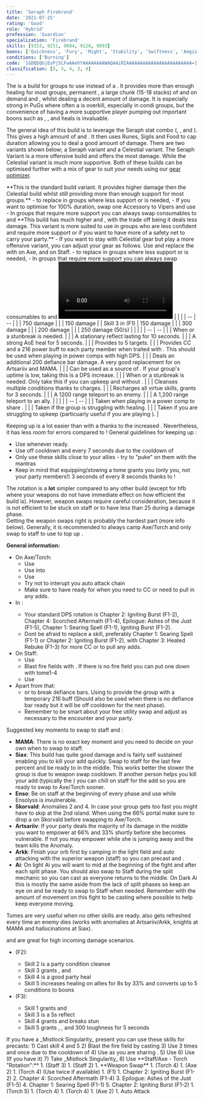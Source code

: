 ```yaml
---
title: 'Seraph Firebrand'
date: '2021-07-25'
rating: 'Good'
role: 'Hybrid'
profession: 'Guardian'
specialization: 'Firebrand'
skills: [9153, 9251, 9084, 9128, 9093]
boons: ['Quickness', 'Fury', 'Might', 'Stability', 'Swiftness', 'Aegis']
conditions: ['Burning']
code: '[&DQEQGjEvPj5LFwAAehYAAAAAAAAWAQAAiRIAAAAAAAAAAAAAAAAAAAAAAAA=]'
classification: [5, 3, 4, 3, 4]
---
```


The **<Specialization text="Seraph Firebrand" name="Firebrand"/>** is a build for groups to use instead of a **<Specialization text="Heal Firebrand" name="Firebrand"/>**. It provides more than enough healing for most groups, permanent <Boon name="Quickness"/>, a large chunk (15-18 stacks) of <Boon name="might"/> and on demand <Boon name="Stability"/> and <Boon name="Aegis"/>, whilst dealing a decent amount of damage. It is especially strong in PuGs where often a **<Specialization text="Heal Firebrand" name="Firebrand"/>** is overkill, especially in condi groups, but the convenience of having a more supportive player pumping out important boons such as <Boon name="might"/>, <Boon name="Stability"/>, <Boon name="Aegis"/> and heals is invaluable.

<Divider text="Equipment"/>

The general idea of this build is to leverage the Seraph stat combo (<Attribute name="Precision"/>, <Attribute name="Healing Power"/>, <Attribute name="Condition Damage"/> and <Attribute name="Concentration"/>). This gives a high amount of <Attribute name="Healing Power"/> and <Attribute name="Condition Damage"/>. It then uses Runes, Sigils and Food to cap <Condition name="Burning"/> duration allowing you to deal a good amount of damage. There are two variants shown below; a Seraph variant and a Celestial variant. The Seraph Variant is a more offensive build and offers the most damage. While the Celestial variant is much more supportive. Both of these builds can be optimised further with a mix of gear to suit your needs using our [gear optimizer](http://old.discretize.eu).

<Tabs>
<Tab title="Seraph Variant">
**This is the standard build variant. It provides higher damage then the Celestial build whilst still providing more than enough support for most groups.**
<Grid>
<GridItem sm="4">
<Armor weight="Heavy" helmAffix="Seraph" helmRune="Balthazar" shouldersAffix="Seraph" shouldersRune="Balthazar" coatAffix="Seraph" coatRune="Balthazar" glovesAffix="Seraph" glovesRune="Balthazar" leggingsAffix="Seraph" leggingsRune="Balthazar" bootsAffix="Seraph" bootsRune="Balthazar" helmInfusionId="49432" shouldersInfusionId="49432" coatInfusionId="49432" glovesInfusionId="49432" leggingsInfusionId="49432" bootsInfusionId="49432"/>
</GridItem>

<GridItem sm="4">
<Weapons weapon1MainType="Axe" weapon1MainAffix="Seraph" weapon1MainSigil1="Smoldering" weapon1OffType="Torch" weapon1OffAffix="Seraph" weapon1OffSigil="Bursting" weapon2MainType="Staff" weapon2MainAffix="Seraph" weapon2MainSigil1="Transference" weapon2MainSigil2="Smoldering" weapon1MainInfusion1Id="49432" weapon1OffInfusionId="49432" weapon2MainInfusion1Id="49432" weapon1MainInfusion2Id="49432" weapon2MainInfusion2Id="49432"/>

<Card title="Alternative Gear">
 - <Item id="80375"/> to replace <Item id="80158"/> in groups where less support or <Boon name="Might"/> is needed,
 - If you want to optimise for 100% <Condition name="Burning"/> duration, swap one Accessory to Vipers and use <Item id="92505"/>
 - In groups that require more support you can always swap consumables to <Item id="68634"/> and <Item id="67528"/>
</Card>
</GridItem>

<GridItem sm="4">
<BackAndTrinkets backItemAffix="Seraph" accessory1Affix="Seraph" accessory2Affix="Seraph" amuletAffix="Seraph" ring1Affix="Seraph"  ring2Affix="Seraph" backItemInfusion1Id="49432" backItemInfusion2Id="49432" accessory1InfusionId="49432" accessory2InfusionId="49432" ring1Infusion1Id="49432" ring1Infusion2Id="49432" ring1Infusion3Id="49432" ring2Infusion1Id="49432" ring2Infusion2Id="49432" ring2Infusion3Id="49432"/>

<Consumables foodId="12484" utilityId="48917" infusionId="37130"/>

</GridItem>
</Grid>
</Tab>
<Tab title="Celestial Variant">
**This build has much higher <Attribute name="Concentration"/> and <Attribute name="Healing Power"/> , with the trade off being it deals less damage. This variant is more suited to use in groups who are less confident and require more support or if you want to have more of a safety net to carry your party.**
<Grid>
<GridItem sm="4">
<Armor weight="Heavy" helmAffix="Celestial" helmRune="Monk" shouldersAffix="Celestial" shouldersRune="Monk" coatAffix="Celestial" coatRune="Monk" glovesAffix="Celestial" glovesRune="Monk" leggingsAffix="Celestial" leggingsRune="Monk" bootsAffix="Celestial" bootsRune="Monk" helmInfusionId="49432" shouldersInfusionId="49432" coatInfusionId="49432" glovesInfusionId="49432" leggingsInfusionId="49432" bootsInfusionId="49432"/>
</GridItem>

<GridItem sm="4">
<Weapons weapon1MainType="Axe" weapon1MainAffix="Celestial" weapon1MainSigil1="Smoldering" weapon1OffType="Torch" weapon1OffAffix="Celestial" weapon1OffSigil="Bursting" weapon2MainType="Staff" weapon2MainAffix="Celestial" weapon2MainSigil1="Transference" weapon2MainSigil2="Smoldering" weapon1MainInfusion1Id="49432" weapon1OffInfusionId="49432" weapon2MainInfusion1Id="49432" weapon1MainInfusion2Id="49432" weapon2MainInfusion2Id="49432"/>

<Card title="Alternative Gear">
 - If you want to stay with Celestial gear but play a more offensive variant, you can adjust your gear as follows. Use <Item id="24765"/> and replace the <Item id="24624"/> with <Item id="24560"/> on Axe, and <Item id="44944"/> on Staff.
 - <Item id="47016"/> to replace <Item id="47020"/> in groups where less support or <Boon name="Might"/> is needed,
 - In groups that require more support you can always swap consumables to <Item id="68634"/> and <Item id="67528"/>

</Card>
</GridItem>

<GridItem sm="4">
<BackAndTrinkets backItemAffix="Celestial" accessory1Affix="Celestial" accessory2Affix="Celestial" amuletAffix="Celestial" ring1Affix="Celestial"  ring2Affix="Celestial" backItemInfusion1Id="49432" backItemInfusion2Id="49432" accessory1InfusionId="49432" accessory2InfusionId="49432" ring1Infusion1Id="49432" ring1Infusion2Id="49432" ring1Infusion3Id="49432" ring2Infusion1Id="49432" ring2Infusion2Id="49432" ring2Infusion3Id="49432"/>

<Consumables foodId="12484" utilityId="48917" infusionId="37130"/>

</GridItem>
</Grid>
</Tab>
</Tabs>

<Divider text="Build"/>

<Grid>
<GridItem sm="7">
<Card title="Build Guide by Ciello">
<Video youtube="uV6eHEQKTms" caption="Although made in a previous patch, nothing has changed for this build."/>
</Card>
<Traits traits1="Radiance" traits1Selected="Right Hand Strength, Radiant Fire, Amplified Wrath" traits2="Honor" traits2Selected="protectorsrestoration, Empowering Might, Writ of Persistence" traits3="Firebrand" traits3Selected="Liberators Vow, Legendary Lore, Loremaster"/>
<Card title="Defiance Bar Damage">
| | |
| -- | -- |
| <Skill name="Sanctuary"/> | 750 damage |
| <Skill id="45402"/> | 150 damage |
| Skill 3 in <Skill name="Tome of Justice"/> (F1) | 150 damage |
| <Skill id="9093"/> | 300 damage |
| <Skill name="Hammer of Wisdom"/> | 200 damage |
| <Skill name="Chains of light"/> | 250 damage (50/s) |

</Card>
</GridItem>

<GridItem sm="5">
<Skills heal="Mantra of Solace" utility1="Mantra of Potence" utility2="" utility3="Sanctuary" elite="Feel My Wrath"/>
<Card title="Situational Skills">
| | |
| -- | -- |
| <Skill id="9153" size="big" disableText/> | When <Boon name="Stability"/> or a stunbreak is needed. |
| <Skill id="9251" size="big" disableText/> | A stationary reflect lasting for 10 seconds. |
| <Skill name="Bow of Truth" size="big" disableText/> | A strong AoE heal for 5 seconds. |
| <Skill id="9084" size="big" disableText/> | Provides <Boon name="Aegis"/> to 5 targets.  |
| <Skill name="Bane Signet" size="big" disableText/> | Provides CC and a 216 power buff to each party member when traited with <Trait name="Perfect Inscriptions"/>. This should be used when playing in power comps with high DPS. |
| <Skill id="9125" size="big" disableText/> | Deals an additional 200 defiance bar damage. A very good replacement for <Skill name="Sanctuary"/> on Artsariiv and MAMA. |
| <Skill id="9168" size="big" disableText/> | Can be used as a source of <Condition name="Vulnerability"/>. If your group's <Condition name="Vulnerability"/> uptime is low, taking this is a DPS increase. |
| <Skill id="43357" size="big" disableText/> | When <Boon name="Stability"/> or a stunbreak is needed. Only take this if you can upkeep <Boon name="Quickness"/> and <Boon name="Fury"/> without <Skill name="Feel My Wrath"/>. |
| <Skill name="Mantra of lore" size="big" disableText/> | Cleanses multiple conditions thanks to charges. |
| <Skill name="renewed focus" size="big" disableText/> | Recharges all virtue skills, grants <Effect name="Invulnerability"/> for 3 seconds. |
| <Skill id="9247" size="big" disableText/> | A 1200 range teleport to an enemy. |
| <Skill id="9246" size="big" disableText/> | A 1,200 range teleport to an ally. |

</Card>
<Card title="Alternative traits">
| | |
| -- | -- |
| <Trait name="perfect inscriptions" size="big" disableText/> | Taken when playing in a power comp to share <Skill name="Bane Signet"/>. |
| <Trait name="pureofheart" size="big" disableText/> | Taken if the group is struggling with healing. |
| <Trait name="stalwartspeed" size="big" disableText/> | Taken if you are struggling to upkeep <Boon name="Quickness"/> (particuarly useful if you are playing <Skill id="43357"/>). |
</Card>
</GridItem>
</Grid>


<Divider text="Details"/>

Keeping up <Boon name="Quickness"/> is a lot easier than with a <BuildLink build="Condi Firebrand" specialization="Firebrand"/> thanks to the increased <Attribute name="Boon Duration"/>. Nevertheless, it has less room for errors compared to <BuildLink build="Heal Firebrand" specialization="Firebrand"/>! General guidelines for keeping up <Boon name="Quickness"/>:
- Use <Skill name="Feel My Wrath"/> whenever ready.
- Use <Skill name="Mantra of Potence"/> off cooldown and <Skill name="Mantra of Solace"/> every 7 seconds due to the cooldown of <Trait name="Liberators Vow"/>
- Only use these skills close to your allies - try to "puke" on them with the mantras
- Keep in mind that equipping/stowing a tome grants you (only you, not your party members!) 3 seconds of <Boon name="Quickness"/> every 8 seconds thanks to <Trait name="swift scholar"/>!

The rotation is a **lot** simpler compared to any other <Specialization name="Guardian"/> build (except for hfb where your weapons do not have immediate effect on how efficient the build is). However, weapon swaps require careful consideration, because it is not efficient to be stuck on staff or to have less than 25 <Boon name="might"/> during a damage phase.  
Getting the weapon swaps right is probably the hardest part (more info below). Generally, it is recommended to always camp Axe/Torch and only swap to staff to use <Skill name="Empower"/> to top up <Boon name="Might"/>.   

**General information:**
- On Axe/Torch:
  - Use <Skill name="Symbol of Vengeance"/>
  - Use <Skill name="Zealots Flame"/> into <Skill name="Zealots Fire"/>
  - Use <Skill name="Cleansing Flame"/>
  - Try not to interupt you auto attack chain
  - Make sure to have <Skill name="Blazing Edge"/> ready for when you need to CC or need to pull in any adds.
- In <Skill name="Tome of Justice"/>:
  - Your standard DPS rotation is Chapter 2: Igniting Burst (F1-2), Chapter 4: Scorched Aftermath (F1-4), Epilogue: Ashes of the Just (F1-5), Chapter 1: Searing Spell (F1-1), Igniting Burst (F1-2).
  - Dont be afraid to replace a skill, preferably Chapter 1: Searing Spell (F1-1) or Chapter 2: Igniting Burst (F1-2), with Chapter 3: Heated Rebuke (F1-3) for more CC or to pull any adds.
- On Staff:
  - Use <Skill name="Empower"/>
  - Blast fire fields with <Skill name="holystrike"/>. If there is no fire field you can put one down with tome1-4 
  - Use <Skill name="Symbol of Swiftness"/>
- Apart from that:
  - <Skill name="Sanctuary"/> or <Skill name="Bane Signet"/> to break defiance bars. Using <Skill name="Bane Signet"/> to provide the group with a temporary 216 <Attribute name="Power"/> buff (Should also be used when there is no defiance bar ready but it will be off cooldown for the next phase). 
  - Remember to be smart about your free utility swap and adjust as necessary to the encounter and your party.

Suggested key moments to swap to staff and <Skill name="Empower"/>: 
- **MAMA**: There is no exact key moment and you need to decide on your own when to swap to staff. 
- **Siax**: This build has quite good damage and is fairly self sustained enabling you to kill your add quickly. Swap to staff for the last few percent and be ready to <Skill name="Empower"/> in the middle. This works better the slower the group is due to weapon swap cooldown. If another person helps you kill your add (typically the <Specialization name="Renegade"/>) you can chill on staff for the add so you are ready to swap to Axe/Torch sooner.
- **Enso**: Be on staff at the beginning of every phase and use <Skill name="Empower"/> while Ensolyss is invulnerable. 
- **Skorvald**: Anomalies 2 and 4. In case your group gets too fast you might have to skip <Skill name="Empower"/> at the 2nd island. When using the 66% portal make sure to drop a <Skill name="Symbol of Swiftness"/> on Skorvald before swapping to Axe/Torch.
- **Artsariiv**: If your party deals the majority of its damage in the middle you want to empower at 66% and 33% shortly before she becomes vulnerable. If not you may empower while she is jumping away and the team kills the Anomaly.
- **Arkk**: Finish your orb first by camping in the light field and auto attacking with the superior weapon (staff) so you can precast <Skill name="Empower"/> and <Skill name="Symbol of Swiftness"/>.
- **Ai**: On light Ai you will want to <Skill name="Empower"/> mid at the beginning of the fight and after each split phase. You should also swap to Staff during the split mechanic so you can cast <Skill name="Empower"/> as everyone returns to the middle. On Dark Ai this is mostly the same aside from the lack of split phases so keep an eye on <Boon name="might"/> and be ready to swap to Staff when needed. Remember with the amount of movement on this fight to be casting <Skill name="Symbol of Swiftness"/> where possible to help keep everyone moving.
  
Tomes are very useful when no other skills are ready. <Skill name="Tome of Justice"/> also gets refreshed every time an enemy dies (works with anomalies at Artsariiv/Arkk, knights at MAMA and hallucinations at Siax).

<Skill name="Tome of Courage"/> and <Skill name="Tome of Resolve"/> are great for high incoming damage scenarios.

- <Skill name="Tome of Resolve"/> (F2):
  - Skill 2 is a party condition cleanse
  - Skill 3 grants <Boon name="Vigor"/>, <Boon name="Regeneration"/> and <Boon name="Swiftness"/>
  - Skill 4 is a good party heal
  - Skill 5 increases healing on allies for 8s by 33% and converts up to 5 conditions to boons
- <Skill name="Tome of Courage"/> (F3):
  - Skill 1 grants <Boon name="Stability"/> and <Boon name="Swiftness"/>
  - Skill 3 is a 5s reflect
  - Skill 4 grants <Boon name="Resistance"/> and breaks stun
  - Skill 5 grants <Boon name="Aegis"/>, <Boon name="Protection"/>, <Boon name="Stability"/> and 300 toughness for 5 seconds


<Grid>
<GridItem xs="12" sm="6">
<Card title="Precasting">
If you have a _Mistlock Singularity_ present you can use these skills for precasts:
1) Cast <Skill name="tome of justice"/> skill 4 and 5
2) Blast the fire field by casting <Skill name="Holy Strike"/>
3) Use <Skill name="Mantra of Potence"/> 3 times and <Skill name="Mantra of Solace"/> once due to the cooldown of <Trait name="Stalwart Speed"/>
4) Use <Skill name="Empower"/> as you are sharing <Boon name="Quickness"/>.
5) Use <Skill name="Feelmywrath"/> 
6) Use <Skill name="banesignet"/>  (If you have it)
7) Take _Mistlock Singularity_
8) Use <Skill name="Feelmywrath"/> 

</Card>
</GridItem>

<GridItem xs="12" sm="6">
<Card title="Example opener">
**Staff/Axe - Torch "Rotation":**
1. <Skill name="Symbol of Swiftness" profession="guardian"/> (Staff 3)
1. <Skill name="Holystrike"/> (Staff 2)
1. **Weapon Swap**
1. <Skill name="Zealots Flame" profession="guardian"/> (Torch 4)
1. <Skill name="Symbol of Vengeance " profession="guardian"/> (Axe 2)
1. <Skill name="Zealots Fire" profession="guardian"/> (Torch 4) (Use twice if available)
1. <Skill name="Tome of Justice" profession="guardian"/> (F1)
    1. Chapter 2: Igniting Burst (F1-2)
    2. Chapter 4: Scorched Aftermath (F1-4)
    3. Epilogue: Ashes of the Just (F1-5)
    4. Chapter 1: Searing Spell (F1-1)
    5. Chapter 2: Igniting Burst (F1-2)
1. <Skill name="Cleansing Flame" profession="guardian"/> (Torch 5)
1. <Skill name="Zealots Flame" profession="guardian"/> (Torch 4)
1. <Skill name="Zealots Fire" profession="guardian"/> (Torch 4)
1. <Skill name="Symbol of Vengeance " profession="guardian"/> (Axe 2)
1. Auto Attack 

</Card>
</GridItem>

</Grid>

